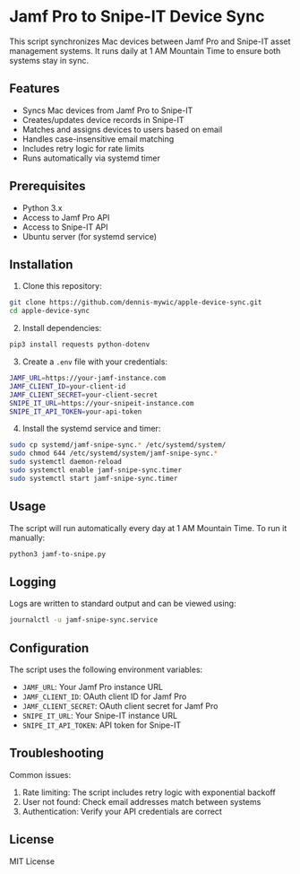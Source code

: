 # Jamf Pro to Snipe-IT Device Sync

This script synchronizes Mac devices between Jamf Pro and Snipe-IT asset management systems. It runs daily at 1 AM Mountain Time to ensure both systems stay in sync.

## Features

- Syncs Mac devices from Jamf Pro to Snipe-IT
- Creates/updates device records in Snipe-IT
- Matches and assigns devices to users based on email
- Handles case-insensitive email matching
- Includes retry logic for rate limits
- Runs automatically via systemd timer

## Prerequisites

- Python 3.x
- Access to Jamf Pro API
- Access to Snipe-IT API
- Ubuntu server (for systemd service)

## Installation

1. Clone this repository:
```bash
git clone https://github.com/dennis-mywic/apple-device-sync.git
cd apple-device-sync
```

2. Install dependencies:
```bash
pip3 install requests python-dotenv
```

3. Create a `.env` file with your credentials:
```bash
JAMF_URL=https://your-jamf-instance.com
JAMF_CLIENT_ID=your-client-id
JAMF_CLIENT_SECRET=your-client-secret
SNIPE_IT_URL=https://your-snipeit-instance.com
SNIPE_IT_API_TOKEN=your-api-token
```

4. Install the systemd service and timer:
```bash
sudo cp systemd/jamf-snipe-sync.* /etc/systemd/system/
sudo chmod 644 /etc/systemd/system/jamf-snipe-sync.*
sudo systemctl daemon-reload
sudo systemctl enable jamf-snipe-sync.timer
sudo systemctl start jamf-snipe-sync.timer
```

## Usage

The script will run automatically every day at 1 AM Mountain Time. To run it manually:

```bash
python3 jamf-to-snipe.py
```

## Logging

Logs are written to standard output and can be viewed using:
```bash
journalctl -u jamf-snipe-sync.service
```

## Configuration

The script uses the following environment variables:
- `JAMF_URL`: Your Jamf Pro instance URL
- `JAMF_CLIENT_ID`: OAuth client ID for Jamf Pro
- `JAMF_CLIENT_SECRET`: OAuth client secret for Jamf Pro
- `SNIPE_IT_URL`: Your Snipe-IT instance URL
- `SNIPE_IT_API_TOKEN`: API token for Snipe-IT

## Troubleshooting

Common issues:
1. Rate limiting: The script includes retry logic with exponential backoff
2. User not found: Check email addresses match between systems
3. Authentication: Verify your API credentials are correct

## License

MIT License
